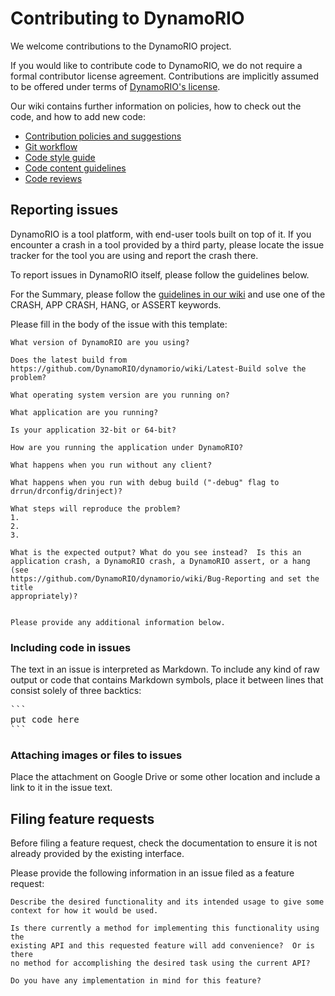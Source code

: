 # Contributing to DynamoRIO

We welcome contributions to the DynamoRIO project.

If you would like to contribute code to DynamoRIO, we do not require a
formal contributor license agreement.  Contributions are implicitly assumed
to be offered under terms of [DynamoRIO's
license](https://github.com/DynamoRIO/dynamorio/blob/master/License.txt).

Our wiki contains further information on policies, how to check out the
code, and how to add new code:

- [Contribution policies and suggestions](https://github.com/DynamoRIO/dynamorio/wiki/Contributing)
- [Git workflow](https://github.com/DynamoRIO/dynamorio/wiki/Workflow)
- [Code style guide](https://github.com/DynamoRIO/dynamorio/wiki/Code-Style)
- [Code content guidelines](https://github.com/DynamoRIO/dynamorio/wiki/Code-Content)
- [Code reviews](https://github.com/DynamoRIO/dynamorio/wiki/Code-Reviews)

## Reporting issues

DynamoRIO is a tool platform, with end-user tools built on top of it.  If
you encounter a crash in a tool provided by a third party, please locate
the issue tracker for the tool you are using and report the crash there.

To report issues in DynamoRIO itself, please follow the guidelines below.

For the Summary, please follow the [guidelines in our
wiki](https://github.com/DynamoRIO/dynamorio/wiki/Bug-Reporting) and use
one of the CRASH, APP CRASH, HANG, or ASSERT keywords.

Please fill in the body of the issue with this template:

```
What version of DynamoRIO are you using?

Does the latest build from
https://github.com/DynamoRIO/dynamorio/wiki/Latest-Build solve the problem?

What operating system version are you running on?

What application are you running?

Is your application 32-bit or 64-bit?

How are you running the application under DynamoRIO?

What happens when you run without any client?

What happens when you run with debug build ("-debug" flag to
drrun/drconfig/drinject)?

What steps will reproduce the problem?
1.
2.
3.

What is the expected output? What do you see instead?  Is this an
application crash, a DynamoRIO crash, a DynamoRIO assert, or a hang (see
https://github.com/DynamoRIO/dynamorio/wiki/Bug-Reporting and set the title
appropriately)?


Please provide any additional information below.
```

### Including code in issues

The text in an issue is interpreted as Markdown.  To include any kind of
raw output or code that contains Markdown symbols, place it between lines
that consist solely of three backtics:
<pre>
```
put code here
```
</pre>

### Attaching images or files to issues

Place the attachment on Google Drive or some other location and include a
link to it in the issue text.

## Filing feature requests

Before filing a feature request, check the documentation to ensure it is
not already provided by the existing interface.

Please provide the following information in an issue filed as a feature
request:

```
Describe the desired functionality and its intended usage to give some
context for how it would be used.

Is there currently a method for implementing this functionality using the
existing API and this requested feature will add convenience?  Or is there
no method for accomplishing the desired task using the current API?

Do you have any implementation in mind for this feature?
```
